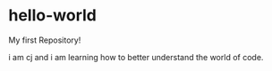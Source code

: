 # hello-world
My first Repository!

i am cj and i am learning how to better understand the world of code.
